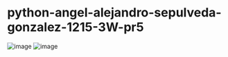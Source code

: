 # python-angel-alejandro-sepulveda-gonzalez-1215-3W-pr5
![image](https://github.com/user-attachments/assets/bd0b9632-5e3a-4366-83f5-25ff8d798d25)
![image](https://github.com/user-attachments/assets/37dd4e13-8e33-4b82-b8fc-ce518cb716de)
